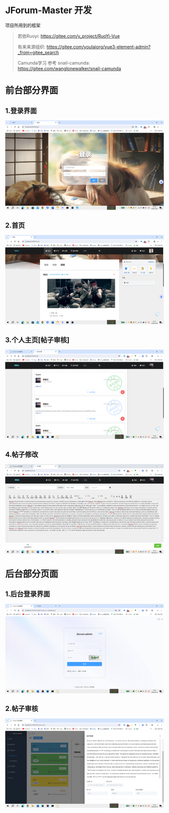 # JForum-Master 开发

项目所用到的框架
> 若依Ruoyi: https://gitee.com/y_project/RuoYi-Vue
>
> 有来来源组织: https://gitee.com/youlaiorg/vue3-element-admin?_from=gitee_search
>
> Camunda学习 参考 snail-camunda: https://gitee.com/wanglonewalker/snail-camunda
>

# 前台部分界面

## 1.登录界面

![登录](图片/PixPin_2024-03-20_21-26-57.png)

## 2.首页

![首页](图片/PixPin_2024-03-20_21-22-00.png)

## 3.个人主页[帖子审核]

![个人主页](图片/PixPin_2024-05-19_14-24-54.png)

## 4.帖子修改

![帖子修改](图片/PixPin_2024-05-19_14-14-01.png)

# 后台部分页面

## 1.后台登录界面
![后台登录](图片/PixPin_2024-05-19_13-01-38.png)

## 2.帖子审核
![帖子审核](图片/PixPin_2024-05-19_13-53-22.png)